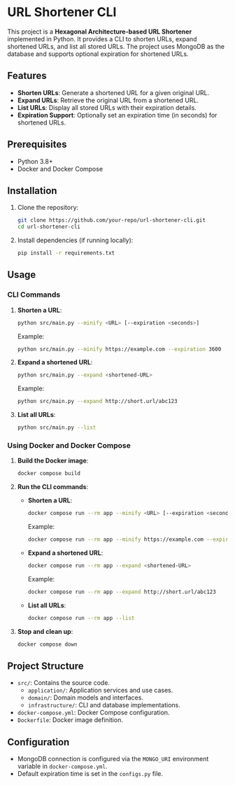 # URL Shortener CLI

This project is a **Hexagonal Architecture-based URL Shortener** implemented in Python. It provides a CLI to shorten URLs, expand shortened URLs, and list all stored URLs. The project uses MongoDB as the database and supports optional expiration for shortened URLs.

## Features

- **Shorten URLs**: Generate a shortened URL for a given original URL.
- **Expand URLs**: Retrieve the original URL from a shortened URL.
- **List URLs**: Display all stored URLs with their expiration details.
- **Expiration Support**: Optionally set an expiration time (in seconds) for shortened URLs.

## Prerequisites

- Python 3.8+
- Docker and Docker Compose

## Installation

1. Clone the repository:
   ```bash
   git clone https://github.com/your-repo/url-shortener-cli.git
   cd url-shortener-cli
   ```

2. Install dependencies (if running locally):
   ```bash
   pip install -r requirements.txt
   ```

## Usage

### CLI Commands

1. **Shorten a URL**:
   ```bash
   python src/main.py --minify <URL> [--expiration <seconds>]
   ```
   Example:
   ```bash
   python src/main.py --minify https://example.com --expiration 3600
   ```

2. **Expand a shortened URL**:
   ```bash
   python src/main.py --expand <shortened-URL>
   ```
   Example:
   ```bash
   python src/main.py --expand http://short.url/abc123
   ```

3. **List all URLs**:
   ```bash
   python src/main.py --list
   ```

### Using Docker and Docker Compose

1. **Build the Docker image**:
   ```bash
   docker compose build
   ```

2. **Run the CLI commands**:
   - **Shorten a URL**:
     ```bash
     docker compose run --rm app --minify <URL> [--expiration <seconds>]
     ```
     Example:
     ```bash
     docker compose run --rm app --minify https://example.com --expiration 3600
     ```

   - **Expand a shortened URL**:
     ```bash
     docker compose run --rm app --expand <shortened-URL>
     ```
     Example:
     ```bash
     docker compose run --rm app --expand http://short.url/abc123
     ```

   - **List all URLs**:
     ```bash
     docker compose run --rm app --list
     ```

3. **Stop and clean up**:
   ```bash
   docker compose down
   ```

## Project Structure

- `src/`: Contains the source code.
  - `application/`: Application services and use cases.
  - `domain/`: Domain models and interfaces.
  - `infrastructure/`: CLI and database implementations.
- `docker-compose.yml`: Docker Compose configuration.
- `Dockerfile`: Docker image definition.

## Configuration

- MongoDB connection is configured via the `MONGO_URI` environment variable in `docker-compose.yml`.
- Default expiration time is set in the `configs.py` file.

